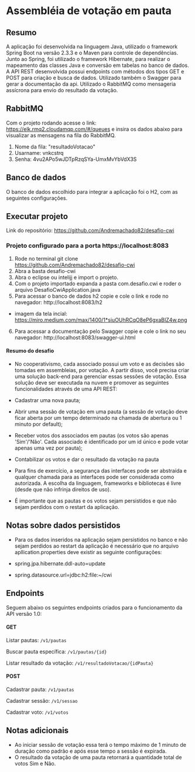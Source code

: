 # Assembléia de votação em pauta

## Resumo
A aplicação foi desenvolvida na linguagem Java, utilizado o framework Spring Boot na versão 2.3.3 e o Maven para controle de dependências. Junto ao Spring, foi utilizado o framework Hibernate, para realizar o mapeamento das classes Java e conversão em tabelas no banco de dados. A API REST desenvolvida possui endpoints com métodos dos tipos GET e POST para criação e busca de dados. 
Utilizado também o Swagger para gerar a documentação da api.
Utilizado o RabbitMQ como mensageria assícrona para envio do resultado da votação.

## RabbitMQ
Com o projeto rodando acesse o link: https://elk.rmq2.cloudamqp.com/#/queues e insira os dados abaixo para visualizar as mensagens na fila do RabbitMQ.
1. Nome da fila: "resultadoVotacao"
2. Usarname: vnkcstrq
3. Senha: 4vu2APo5wJDTpRzqSYa-UmxMvYbVdX3S

## Banco de dados
O banco de dados escolhido para integrar a aplicação foi o  H2, com as seguintes configurações.

## Executar projeto
Link do repositório: https://github.com/Andremachado82/desafio-cwi

### Projeto configurado para a porta https://localhost:8083
1. Rode no terminal git clone https://github.com/Andremachado82/desafio-cwi 
2. Abra a basta desafio-cwi
3. Abra o eclipse ou intelijj e import o projeto.
4. Com o projeto importado expanda a pasta com.desafio.cwi e roder o arquivo DesafioCwiApplication.java 
5. Para acessar o banco de dados h2 copie e cole o link e rode no navegador: http://localhost:8083/h2 
- imagem da tela incial: https://miro.medium.com/max/1400/1*siuOUhRCqO8eP6gxaBIZ4w.png
6. Para acessar a documentação pelo Swagger copie e cole o link no seu navegador: http://localhost:8083/swagger-ui.html

#### Resumo do desafio
- No cooperativismo, cada associado possui um voto e as decisões são tomadas em assembleias, por votação. A partir disso, você precisa criar uma solução back-end para gerenciar essas sessões de votação. Essa solução deve ser executada na nuvem e promover as seguintes funcionalidades através de uma API REST:
- Cadastrar uma nova pauta;
- Abrir uma sessão de votação em uma pauta (a sessão de votação deve ficar aberta por um tempo determinado na chamada de abertura ou 1 minuto por default);
- Receber votos dos associados em pautas (os votos são apenas 'Sim'/'Não'. Cada associado é identificado por um id único e pode votar apenas uma vez por pauta);
- Contabilizar os votos e dar o resultado da votação na pauta
- Para fins de exercício, a segurança das interfaces pode ser abstraída e qualquer chamada para as interfaces pode ser considerada como autorizada. A escolha da linguagem, frameworks e bibliotecas é livre (desde que não infrinja direitos de uso).

- É importante que as pautas e os votos sejam persistidos e que não sejam perdidos com o restart da aplicação.

## Notas sobre dados persistidos
- Para os dados inseridos na aplicação sejam persistidos no banco e não sejam perdidos ao restart da aplicação é necessário que no arquivo apllication.properties deve existir as seguinte configurações:

- spring.jpa.hibernate.ddl-auto=update
- spring.datasource.url=jdbc:h2:file:~/cwi

## Endpoints
Seguem abaixo os seguintes endpoints criados para o funcionamento da API versão 1.0:
#### GET

Listar pautas: `/v1/pautas`

Buscar pauta específica: `/v1/pautas/{id}`

Listar resultado da votação: `/v1/resultadoVotacao/{idPauta}`

#### POST
Cadastrar pauta: `/v1/pautas`

Cadastrar sessão: `/v1/sessao`

Cadastrar voto: `/v1/votos`

## Notas adicionais
- Ao iniciar sessão de votação essa terá o tempo máximo de 1 minuto de duração como padrão e após esse tempo a sessão é expirada.
- O resultado da votação de uma pauta retornará a quantidade total de votos Sim e Não.

